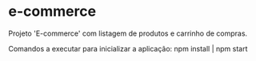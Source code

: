 # e-commerce

Projeto 'E-commerce' com listagem de produtos e carrinho de compras.

Comandos a executar para inicializar a aplicação: npm install | npm start
